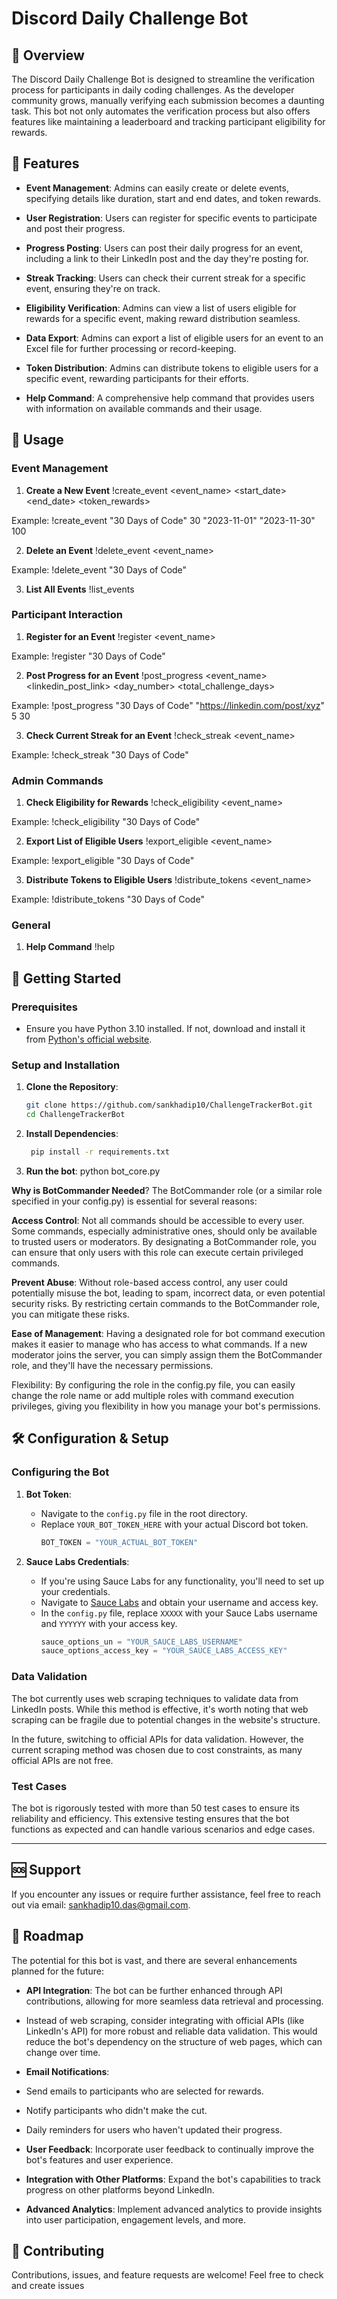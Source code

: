 # Discord Daily Challenge Bot 

## 📌 Overview
The Discord Daily Challenge Bot is designed to streamline the verification process for participants in daily coding challenges. As the developer community grows, manually verifying each submission becomes a daunting task. This bot not only automates the verification process but also offers features like maintaining a leaderboard and tracking participant eligibility for rewards.

## 🌟 Features

- **Event Management**: Admins can easily create or delete events, specifying details like duration, start and end dates, and token rewards.
  
- **User Registration**: Users can register for specific events to participate and post their progress.
  
- **Progress Posting**: Users can post their daily progress for an event, including a link to their LinkedIn post and the day they're posting for.
  
- **Streak Tracking**: Users can check their current streak for a specific event, ensuring they're on track.
  
- **Eligibility Verification**: Admins can view a list of users eligible for rewards for a specific event, making reward distribution seamless.
  
- **Data Export**: Admins can export a list of eligible users for an event to an Excel file for further processing or record-keeping.
  
- **Token Distribution**: Admins can distribute tokens to eligible users for a specific event, rewarding participants for their efforts.
  
- **Help Command**: A comprehensive help command that provides users with information on available commands and their usage.

## 📖 Usage

### Event Management

1. **Create a New Event**
!create_event <event_name> <duration> <start_date> <end_date> <token_rewards>

Example:
!create_event "30 Days of Code" 30 "2023-11-01" "2023-11-30" 100

2. **Delete an Event**
!delete_event <event_name>

Example:
!delete_event "30 Days of Code"

3. **List All Events**
!list_events

### Participant Interaction

1. **Register for an Event**
!register <event_name>

Example:
!register "30 Days of Code"

2. **Post Progress for an Event**
!post_progress <event_name> <linkedin_post_link> <day_number> <total_challenge_days>

Example:
!post_progress "30 Days of Code" "https://linkedin.com/post/xyz" 5 30

3. **Check Current Streak for an Event**
!check_streak <event_name>

Example:
!check_streak "30 Days of Code"

### Admin Commands

1. **Check Eligibility for Rewards**
!check_eligibility <event_name>

Example:
!check_eligibility "30 Days of Code"

2. **Export List of Eligible Users**
!export_eligible <event_name>

Example:
!export_eligible "30 Days of Code"

3. **Distribute Tokens to Eligible Users**
!distribute_tokens <event_name>

Example:
!distribute_tokens "30 Days of Code"

### General

1. **Help Command**
!help

## 🚀 Getting Started

### Prerequisites

- Ensure you have Python 3.10 installed. If not, download and install it from [Python's official website](https://www.python.org/downloads/).

### Setup and Installation

1. **Clone the Repository**:
   ```bash
   git clone https://github.com/sankhadip10/ChallengeTrackerBot.git
   cd ChallengeTrackerBot
   
2. **Install Dependencies**:
   ```bash
    pip install -r requirements.txt
   
3. **Run the bot**:
python bot_core.py

**Why is BotCommander Needed**?
The BotCommander role (or a similar role specified in your config.py) is essential for several reasons:

**Access Control**: Not all commands should be accessible to every user. Some commands, especially administrative ones, should only be available to trusted users or moderators. By designating a BotCommander role, you can ensure that only users with this role can execute certain privileged commands.

**Prevent Abuse**: Without role-based access control, any user could potentially misuse the bot, leading to spam, incorrect data, or even potential security risks. By restricting certain commands to the BotCommander role, you can mitigate these risks.

**Ease of Management**: Having a designated role for bot command execution makes it easier to manage who has access to what commands. If a new moderator joins the server, you can simply assign them the BotCommander role, and they'll have the necessary permissions.

Flexibility: By configuring the role in the config.py file, you can easily change the role name or add multiple roles with command execution privileges, giving you flexibility in how you manage your bot's permissions.

## 🛠️ Configuration & Setup

### Configuring the Bot

1. **Bot Token**: 
   - Navigate to the `config.py` file in the root directory.
   - Replace `YOUR_BOT_TOKEN_HERE` with your actual Discord bot token.
     ```python
     BOT_TOKEN = "YOUR_ACTUAL_BOT_TOKEN"
     ```

2. **Sauce Labs Credentials**:
   - If you're using Sauce Labs for any functionality, you'll need to set up your credentials.
   - Navigate to [Sauce Labs](https://saucelabs.com/) and obtain your username and access key.
   - In the `config.py` file, replace `XXXXX` with your Sauce Labs username and `YYYYYY` with your access key.
     ```python
     sauce_options_un = "YOUR_SAUCE_LABS_USERNAME"
     sauce_options_access_key = "YOUR_SAUCE_LABS_ACCESS_KEY"
     ```

### Data Validation

The bot currently uses web scraping techniques to validate data from LinkedIn posts. While this method is effective, it's worth noting that web scraping can be fragile due to potential changes in the website's structure. 

In the future, switching to official APIs for data validation. However, the current scraping method was chosen due to cost constraints, as many official APIs are not free.

### Test Cases

The bot is rigorously tested with more than 50 test cases to ensure its reliability and efficiency. This extensive testing ensures that the bot functions as expected and can handle various scenarios and edge cases.

---

## 🆘 Support

If you encounter any issues or require further assistance, feel free to reach out via email: [sankhadip10.das@gmail.com](mailto:sankhadip10.das@gmail.com).

## 🚀 Roadmap

The potential for this bot is vast, and there are several enhancements planned for the future:

- **API Integration**: The bot can be further enhanced through API contributions, allowing for more seamless data retrieval and processing.
- Instead of web scraping, consider integrating with official APIs (like LinkedIn's API) for more robust and reliable data validation. This would reduce the bot's dependency on the structure of web pages, which can change over time.

- **Email Notifications**: 
- Send emails to participants who are selected for rewards.
- Notify participants who didn't make the cut.
- Daily reminders for users who haven't updated their progress.

- **User Feedback**: Incorporate user feedback to continually improve the bot's features and user experience.

- **Integration with Other Platforms**: Expand the bot's capabilities to track progress on other platforms beyond LinkedIn.

- **Advanced Analytics**: Implement advanced analytics to provide insights into user participation, engagement levels, and more.

## 🤝 Contributing
Contributions, issues, and feature requests are welcome! Feel free to check and create issues
